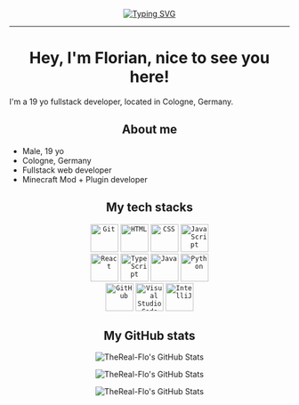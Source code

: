 <p align="center">
    <a href="https://git.io/typing-svg"><img src="https://readme-typing-svg.demolab.com?font=Poppins&size=28&pause=500&color=F7D43D&center=true&vCenter=true&random=false&width=550&lines=Hey%2C+I'm+Flo+%F0%9F%91%8B;I'm+a+fullstack+developer;My+tech+stacks%3A+HTML%2C+TS%2C+JS%2C+CSS%2C+Java" alt="Typing SVG" /></a>
</p>
<hr />
<h1 align="center">Hey, I'm Florian, nice to see you here!</h1>
I'm a 19 yo fullstack developer, located in Cologne, Germany.

<h2 align="center">About me</h2>
<ul>
<li>Male, 19 yo</li>
<li>Cologne, Germany</li>
<li>Fullstack web developer</li>
<li>Minecraft Mod + Plugin developer</li>
</ul>

<h2 align="center">My tech stacks</h2>
<div align="center">
				<div align="center">
		      <code><img width="50" src="https://user-images.githubusercontent.com/25181517/192108372-f71d70ac-7ae6-4c0d-8395-51d8870c2ef0.png" alt="Git" title="Git"/></code>
	       <code><img width="50" src="https://user-images.githubusercontent.com/25181517/192158954-f88b5814-d510-4564-b285-dff7d6400dad.png" alt="HTML" title="HTML"/></code>
	       <code><img width="50" src="https://user-images.githubusercontent.com/25181517/183898674-75a4a1b1-f960-4ea9-abcb-637170a00a75.png" alt="CSS" title="CSS"/></code>
	       <code><img width="50" src="https://user-images.githubusercontent.com/25181517/117447155-6a868a00-af3d-11eb-9cfe-245df15c9f3f.png" alt="JavaScript" title="JavaScript"/></code>
	   </div>
				<div align="center">
        <code><img width="50" src="https://user-images.githubusercontent.com/25181517/183897015-94a058a6-b86e-4e42-a37f-bf92061753e5.png" alt="React" title="React"/></code>
	       <code><img width="50" src="https://user-images.githubusercontent.com/25181517/183890598-19a0ac2d-e88a-4005-a8df-1ee36782fde1.png" alt="TypeScript" title="TypeScript"/></code>
	       <code><img width="50" src="https://user-images.githubusercontent.com/25181517/117201156-9a724800-adec-11eb-9a9d-3cd0f67da4bc.png" alt="Java" title="Java"/></code>
	       <code><img width="50" src="https://user-images.githubusercontent.com/25181517/183423507-c056a6f9-1ba8-4312-a350-19bcbc5a8697.png" alt="Python" title="Python"/></code>
	   </div>
				<div align="center">
        <code><img width="50" src="https://user-images.githubusercontent.com/25181517/192108374-8da61ba1-99ec-41d7-80b8-fb2f7c0a4948.png" alt="GitHub" title="GitHub"/></code>
	       <code><img width="50" src="https://user-images.githubusercontent.com/25181517/192108891-d86b6220-e232-423a-bf5f-90903e6887c3.png" alt="Visual Studio Code" title="Visual Studio Code"/></code>
	       <code><img width="50" src="https://user-images.githubusercontent.com/25181517/192108890-200809d1-439c-4e23-90d3-b090cf9a4eea.png" alt="IntelliJ" title="IntelliJ"/></code>
    </div>
</div>

<h2 align="center">My GitHub stats</h2>
<p align="center">
    <img src="https://github-readme-stats.vercel.app/api?username=TheReal-Flo&theme=cobalt&show_icons=true&hide_border=true&count_private=true" alt="TheReal-Flo's GitHub Stats" />
</p>

<p align="center">
    <img src="https://github-readme-stats.vercel.app/api/top-langs/?username=TheReal-Flo&theme=cobalt&show_icons=true&hide_border=true&layout=compact" alt="TheReal-Flo's GitHub Stats" />
</p>

<p align="center">
    <img src="https://github-readme-streak-stats.herokuapp.com/?user=TheReal-Flo&theme=cobalt&hide_border=true" alt="TheReal-Flo's GitHub Stats" />
</p>